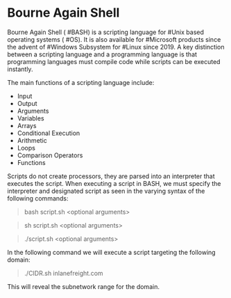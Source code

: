 # Bourne Again Shell

Bourne Again Shell ( #BASH) is a scripting language for #Unix based operating systems ( #OS). It is also available for #Microsoft products since the advent of #Windows Subsystem for #Linux since 2019. A key distinction between a scripting language and a programming language is that programming languages must compile code while scripts can be executed instantly.

The main functions of a scripting language include:

- Input
- Output
- Arguments
- Variables
- Arrays
- Conditional Execution
- Arithmetic
- Loops
- Comparison Operators
- Functions

Scripts do not create processors, they are parsed into an interpreter that executes the script. When executing a script in BASH, we must specify the interpreter and designated script as seen in the varying syntax of the following commands:

>bash script.sh \<optional arguments>

>sh script.sh \<optional arguments>

>./script.sh \<optional arguments>

In the following command we will execute a script targeting the following domain:

>./CIDR.sh inlanefreight.com

This will reveal the subnetwork range for the domain.

